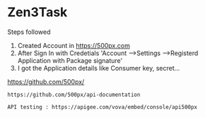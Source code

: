 # Zen3Task

Steps followed 
1. Created Account in https://500px.com
2. After Sign In with Credetials  'Account -->Settings -->Registerd Application with Package signature'
3. I got the Application details like Consumer key, secret...

  https://github.com/500px/

	https://github.com/500px/api-documentation 
	
	API testing : https://apigee.com/vova/embed/console/api500px
